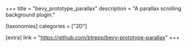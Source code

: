 +++
title = "bevy_prototype_parallax"
description = "A parallax scrolling background plugin."

[taxonomies]
categories = ["2D"]

[extra]
link = "https://github.com/btrepp/bevy-prototype-parallax"
+++
